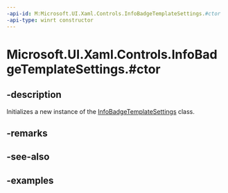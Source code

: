 ```yaml
---
-api-id: M:Microsoft.UI.Xaml.Controls.InfoBadgeTemplateSettings.#ctor
-api-type: winrt constructor
---
```


# Microsoft.UI.Xaml.Controls.InfoBadgeTemplateSettings.#ctor

<!--
public InfoBadgeTemplateSettings ();
-->


## -description

Initializes a new instance of the [InfoBadgeTemplateSettings](infobadgetemplatesettings.md) class.
## -remarks

## -see-also

## -examples


